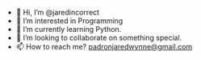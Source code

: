 - 👋 Hi, I’m @jaredincorrect
- 👀 I’m interested in Programming
- 🌱 I’m currently learning Python.
- 💞️ I’m looking to collaborate on something special.
- 📫 How to reach me? padronjaredwynne@gmail.com
